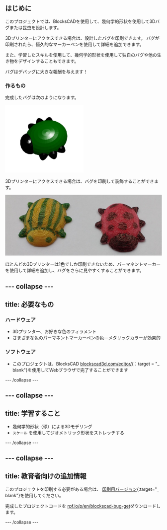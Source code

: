 ## はじめに

このプロジェクトでは、BlocksCADを使用して、幾何学的形状を使用して3Dバグまたは昆虫を設計します。

3Dプリンターにアクセスできる場合は、設計したバグを印刷できます。 バグが印刷されたら、恒久的なマーカーペンを使用して詳細を追加できます。

また、学習したスキルを使用して、幾何学的形状を使用して独自のバグや他の生き物をデザインすることもできます。

バグはデバッグに大きな報酬を与えます！

### 作るもの

完成したバグは次のようになります。

![スクリーンショット](images/bug-complete.png)

3Dプリンターにアクセスできる場合は、バグを印刷して装飾することができます。

![完成したプロジェクト](images/bug-showcase.png)

ほとんどの3Dプリンターは1色でしか印刷できないため、パーマネントマーカーを使用して詳細を追加し、バグをさらに見やすくすることができます。

--- collapse ---
---
title: 必要なもの
---

### ハードウェア

+ 3Dプリンター、お好きな色のフィラメント
+ さまざまな色のパーマネントマーカーペンの色—メタリックカラーが効果的

### ソフトウェア

+ このプロジェクトは、BlocksCAD [blockscad3d.com/editor/](https://www.blockscad3d.com/editor){：target = "_ blank"}を使用してWebブラウザで完了することができます

--- /collapse ---

--- collapse ---
---
title: 学習すること
---

+ 幾何学的形状（球）による3Dモデリング
+ `スケール` を使用してジオメトリック形状をストレッチする

--- /collapse ---

--- collapse ---
---
title: 教育者向けの追加情報
---

このプロジェクトを印刷する必要がある場合は、 [印刷用バージョン](https://projects.raspberrypi.org/en/projects/blockscad-bug/print){:target="_ blank"}を使用してください。

完成したプロジェクトコードを [rpf.io/p/en/blockscad-bug-get](http://rpf.io/p/en/blockscad-bug-get)ダウンロードします。

--- /collapse ---
